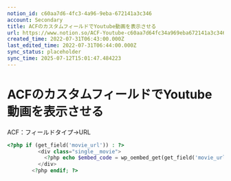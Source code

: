 ```yaml
---
notion_id: c60aa7d6-4fc3-4a96-9eba-672141a3c346
account: Secondary
title: ACFのカスタムフィールドでYoutube動画を表示させる
url: https://www.notion.so/ACF-Youtube-c60aa7d64fc34a969eba672141a3c346
created_time: 2022-07-31T06:43:00.000Z
last_edited_time: 2022-07-31T06:44:00.000Z
sync_status: placeholder
sync_time: 2025-07-12T15:01:47.484223
---
```

# ACFのカスタムフィールドでYoutube動画を表示させる

ACF：フィールドタイプ→URL
```php
<?php if (get_field('movie_url')) : ?>
          <div class="single__movie">
            <?php echo $embed_code = wp_oembed_get(get_field('movie_url')); ?>
          </div>
        <?php endif; ?>
```